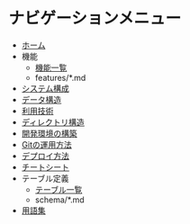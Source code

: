 ナビゲーションメニュー
====================

- [ホーム](index.md)
- 機能
    - [機能一覧](features/index.md)
    - features/*.md
- [システム構成](architecture.md)
- [データ構造](data_structure.md)
- [利用技術](technology.md)
- [ディレクトリ構造](directory_structure.md)
- [開発環境の構築](setup_environment.md)
- [Gitの運用方法](git_operation.md)
- [デプロイ方法](deploy.md)
- [チートシート](cheatsheet.md)
- テーブル定義
    - [テーブル一覧](schema/README.md)
    - schema/*.md
- [用語集](glossary.md)
